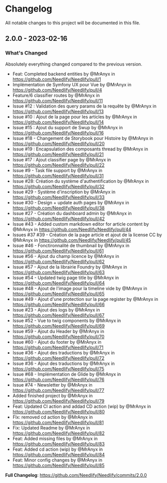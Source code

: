 # Changelog

All notable changes to this project will be documented in this file.

## 2.0.0 - 2023-02-16

### What's Changed

Absolutely everything changed compared to the previous version.

- Feat: Completed backend entities by @MrAnyx in https://github.com/Needlify/Needlify/pull/1
- Implémentation de Symfony UX pour Vue by @MrAnyx in https://github.com/Needlify/Needlify/pull/4
- Feature/6 classifier routes by @MrAnyx in https://github.com/Needlify/Needlify/pull/11
- Issue #12 : Validation des query params de la requête by @MrAnyx in https://github.com/Needlify/Needlify/pull/13
- Issue #10 : Ajout de la page pour les articles by @MrAnyx in https://github.com/Needlify/Needlify/pull/14
- Issue #15 : Ajout du support de Swup by @MrAnyx in https://github.com/Needlify/Needlify/pull/16
- Issue #18 - Changement de Storybook pour Histoire by @MrAnyx in https://github.com/Needlify/Needlify/pull/20
- Issue #19 : Encapsulation des composants thread by @MrAnyx in https://github.com/Needlify/Needlify/pull/21
- Issue #17 : Ajout classifier page by @MrAnyx in https://github.com/Needlify/Needlify/pull/22
- Issue #9 - Task file support by @MrAnyx in https://github.com/Needlify/Needlify/pull/31
- Issue #28: Création du système d'authentification by @MrAnyx in https://github.com/Needlify/Needlify/pull/32
- Issue #29 - Système d'inscription by @MrAnyx in https://github.com/Needlify/Needlify/pull/33
- Issue #30 - Design + update auth pages by @MrAnyx in https://github.com/Needlify/Needlify/pull/38
- Issue #27 - Création du dashboard admin by @MrAnyx in https://github.com/Needlify/Needlify/pull/42
- Issue #43 - Added custom markdown editor for article content by @MrAnyx in https://github.com/Needlify/Needlify/pull/44
- Issues #37 #39 - Création de la page article et ajout de la license CC by @MrAnyx in https://github.com/Needlify/Needlify/pull/45
- Issue #46 - Fonctironnalité de thumbnail by @MrAnyx in https://github.com/Needlify/Needlify/pull/61
- Issue #56 - Ajout du champ licence by @MrAnyx in https://github.com/Needlify/Needlify/pull/62
- Issue #57 - Ajout de la librairie Foundry by @MrAnyx in https://github.com/Needlify/Needlify/pull/63
- Issue #54 - Updated twig page title by @MrAnyx in https://github.com/Needlify/Needlify/pull/64
- Issue #48 - Ajout de l'image pour la timeline vide by @MrAnyx in https://github.com/Needlify/Needlify/pull/65
- Issue #49 - Ajout d'une protection sur la page register by @MrAnyx in https://github.com/Needlify/Needlify/pull/66
- Issue #23 - Ajout des logs by @MrAnyx in https://github.com/Needlify/Needlify/pull/67
- Issue #52 - Vue to twig components by @MrAnyx in https://github.com/Needlify/Needlify/pull/69
- Issue #59 - Ajout du Header by @MrAnyx in https://github.com/Needlify/Needlify/pull/70
- Issue #60 - Ajout du footer by @MrAnyx in https://github.com/Needlify/Needlify/pull/71
- Issue #36 - Ajout des traductions by @MrAnyx in https://github.com/Needlify/Needlify/pull/72
- Issue #36 - Ajout des traductions by @MrAnyx in https://github.com/Needlify/Needlify/pull/75
- Issue #68 - Implémentation de Glide by @MrAnyx in https://github.com/Needlify/Needlify/pull/76
- Issue #74 - Newsletter by @MrAnyx in https://github.com/Needlify/Needlify/pull/77
- Added finished project by @MrAnyx in https://github.com/Needlify/Needlify/pull/79
- Feat: Updated CI action and addad CD action (wip) by @MrAnyx in https://github.com/Needlify/Needlify/pull/80
- FIx: removed cd action by @MrAnyx in https://github.com/Needlify/Needlify/pull/81
- Fix: Updated Readme by @MrAnyx in https://github.com/Needlify/Needlify/pull/82
- Feat: Added missing files by @MrAnyx in https://github.com/Needlify/Needlify/pull/83
- Feat: Added cd action (wip) by @MrAnyx in https://github.com/Needlify/Needlify/pull/84
- Feat: Minor config changes by @MrAnyx in https://github.com/Needlify/Needlify/pull/85

**Full Changelog**: https://github.com/Needlify/Needlify/commits/2.0.0
